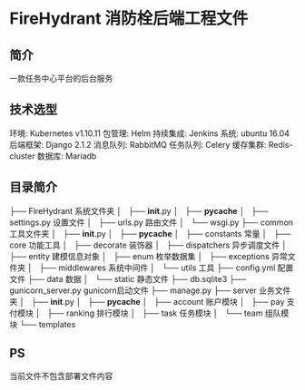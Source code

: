 # FireHydrant 消防栓后端工程文件

## 简介
一款任务中心平台的后台服务

## 技术选型
环境: Kubernetes v1.10.11
包管理: Helm
持续集成: Jenkins
系统: ubuntu 16.04
后端框架: Django 2.1.2
消息队列: RabbitMQ
任务队列: Celery
缓存集群: Redis-cluster
数据库:  Mariadb

## 目录简介
├── FireHydrant         系统文件夹
│   ├── __init__.py
│   ├── __pycache__
│   ├── settings.py     设置文件
│   ├── urls.py         路由文件
│   └── wsgi.py
├── common              工具文件夹
│   ├── __init__.py
│   ├── __pycache__
│   ├── constants       常量
│   ├── core            功能工具
│   ├── decorate        装饰器
│   ├── dispatchers     异步调度文件
│   ├── entity          建模信息对象
│   ├── enum            枚举数据集
│   ├── exceptions      异常文件夹
│   ├── middlewares     系统中间件
│   └── utils           工具
├── config.yml          配置文件
├── data                数据
│   └── static          静态文件
├── db.sqlite3
├── gunicorn_server.py  gunicorn启动文件
├── manage.py
├── server              业务文件夹
│   ├── __init__.py
│   ├── __pycache__
│   ├── account         账户模块
│   ├── pay             支付模块
│   ├── ranking         排行模块
│   ├── task            任务模块
│   └── team            组队模块
└── templates

## PS
当前文件不包含部署文件内容